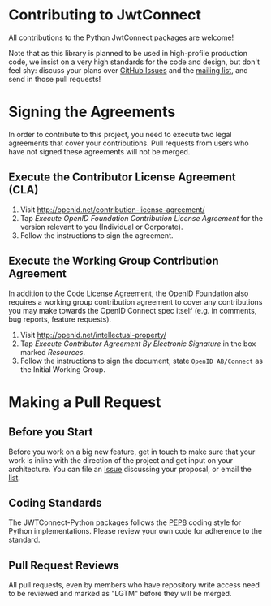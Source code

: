 # Contributing to JwtConnect

All contributions to the Python JwtConnect packages are welcome!

Note that as this library is planned to be used in high-profile production code,
we insist on a very high standards for the code and design, but don't feel shy:
discuss your plans over 
[GitHub Issues](https://github.com/openid/JWTConnect-Python-OidcMsg/issues) and the
[mailing list](http://lists.openid.net/mailman/listinfo/openid-specs-ab), and
send in those pull requests!

# Signing the Agreements

In order to contribute to this project, you need to execute two legal agreements
that cover your contributions.  Pull requests from users who have not signed
these agreements will not be merged.

## Execute the Contributor License Agreement (CLA)

1. Visit http://openid.net/contribution-license-agreement/
2. Tap *Execute OpenID Foundation Contribution License Agreement* for the
   version relevant to you (Individual or Corporate).
3. Follow the instructions to sign the agreement.

## Execute the Working Group Contribution Agreement

In addition to the Code License Agreement, the OpenID Foundation also requires
a working group contribution agreement to cover any contributions you may make
towards the OpenID Connect spec itself (e.g. in comments, bug reports, feature
requests).

1. Visit http://openid.net/intellectual-property/
2. Tap *Execute Contributor Agreement By Electronic Signature* in the box
   marked *Resources*.
3. Follow the instructions to sign the document, state `OpenID AB/Connect` as
   the Initial Working Group.

# Making a Pull Request

## Before you Start

Before you work on a big new feature, get in touch to make sure that your work
is inline with the direction of the project and get input on your architecture.
You can file an [Issue](https://github.com/openid/JWTConnect-Python-OidcMsg/issues)
discussing your proposal, or email the 
[list](http://lists.openid.net/mailman/listinfo/openid-specs-ab). 

## Coding Standards

The JWTConnect-Python packages follows the
[PEP8](https://www.python.org/dev/peps/pep-0008/) 
coding style for Python implementations. Please review your own code 
for adherence to the standard.

## Pull Request Reviews

All pull requests, even by members who have repository write access need to be
reviewed and marked as "LGTM" before they will be merged.

